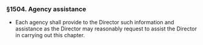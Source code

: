 ### §1504. Agency assistance
* Each agency shall provide to the Director such information and assistance as the Director may reasonably request to assist the Director in carrying out this chapter.
